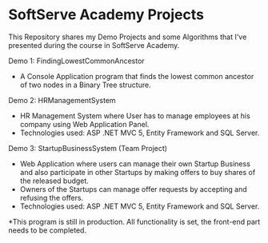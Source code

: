 # SoftServe Academy Projects

This Repository shares my Demo Projects and some Algorithms that I've presented during the course in SoftServe Academy.

Demo 1: FindingLowestCommonAncestor
- A Console Application program that finds the lowest common ancestor of two nodes in a Binary Tree structure.

Demo 2: HRManagementSystem
- HR Management System where User has to manage employees at his company using Web Application Panel.
- Technologies used: ASP .NET MVC 5, Entity Framework and SQL Server.

Demo 3: StartupBusinessSystem (Team Project)
- Web Application where users can manage their own Startup Business and also participate in other Startups by making offers to buy shares of the released budget.
- Owners of the Startups can manage offer requests by accepting and refusing the offers.
- Technologies used: ASP .NET MVC 5, Entity Framework and SQL Server.

*This program is still in production. All functionality is set, the front-end part needs to be completed.
